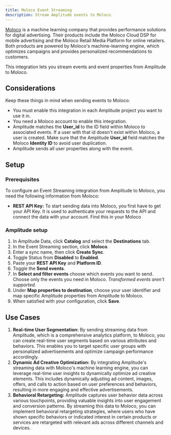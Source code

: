 ```yaml
---
title: Moloco Event Streaming
description: Stream Amplitude events to Moloco.
---
```


[Moloco](https://www.linkedin.com/company/moloco/) is a machine learning company that provides performance solutions for digital advertising. Their products include the Moloco Cloud DSP for mobile advertising and the Moloco Retail Media Platform for online retailers. Both products are powered by Moloco's machine-learning engine, which optimizes campaigns and provides personalized recommendations to customers.

This integration lets you stream events and event properties from Amplitude to Moloco.

## Considerations
Keep these things in mind when sending events to Moloco:

- You must enable this integration in each Amplitude project you want to use it in.
- You need a Moloco account to enable this integration.
- Amplitude matches the **User_id** to the ID field within Moloco to associated events. If a user with that id doesn't exist within Moloco, a user is created. Make sure that the Amplitude **User_id** field matches the Moloco **Identity ID** to avoid user duplication.
- Amplitude sends all user properties along with the event.

## Setup
### Prerequisites
To configure an Event Streaming integration from Amplitude to Moloco, you need the following information from Moloco:
- **REST API Key:** To start sending data into Moloco, you first have to get your API Key. It is used to authenticate your requests to the API and connect the data with your account. Find this in your Moloco 

### Amplitude setup

1. In Amplitude Data, click **Catalog** and select the **Destinations** tab.
2. In the Event Streaming section, click **Moloco**.
3. Enter a sync name, then click **Create Sync**.
4. Toggle Status from **Disabled** to **Enabled**.
5. Paste your **REST API Key** and **Platform ID**.
6. Toggle the **Send events**.
7. In **Select and filter events** choose which events you want to send. Choose only the events you need in Moloco. *Transformed events aren't supported.*
8. Under **Map properties to destination**, choose your user identifier and map specific Amplitude properties from Amplitude to Moloco.
9. When satisfied with your configuration, click **Save**.

## Use Cases

1. **Real-time User Segmentation:** By sending streaming data from Amplitude, which is a comprehensive analytics platform, to Moloco, you can create real-time user segments based on various attributes and behaviors. This enables you to target specific user groups with personalized advertisements and optimize campaign performance accordingly.
2. **Dynamic Ad Creative Optimization:** By integrating Amplitude's streaming data with Moloco's machine learning engine, you can leverage real-time user insights to dynamically optimize ad creative elements. This includes dynamically adjusting ad content, images, offers, and calls to action based on user preferences and behaviors, resulting in more engaging and effective advertisements.
3. **Behavioral Retargeting:** Amplitude captures user behavior data across various touchpoints, providing valuable insights into user engagement and conversion patterns. By streaming this data to Moloco, you can implement behavioral retargeting strategies, where users who have shown specific behaviors or indicated interest in certain products or services are retargeted with relevant ads across different channels and devices.
